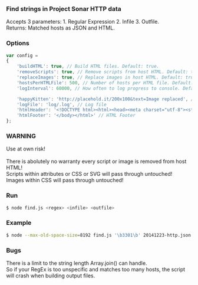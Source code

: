 ### Find strings in Project Sonar HTTP data ###

Accepts 3 parameters: 1. Regular Expression 2. Infile 3. Outfile.<br>
Returns: Matched hosts as JSON and HTML.

### Options ###

```js
var config =
{
	'buildHTML': true, // Build HTML files. Default: true.
	'removeScripts': true, // Remove scripts from host HTML. Default: true.
	'replaceImages': true, // Replace images in host HTML. Default: true.
	'hostsPerHTMLFile': 500, // Number of hosts per HTML file. Default: 500.
	'logInterval': 60000, // How often to log progress to console. Default: 60000.

	'happyKitten': 'http://placehold.it/200x100&text=Image replaced', // Placeholder image
	'logFile': 'log/.log', // Log file
	'htmlHeader': '<!DOCTYPE html><html><head><meta charset="utf-8"><style>*{box-sizing:border-box;}nav a{display:inline-block;padding:1rem;}.item{display:inline-block;}.itemURL{margin-bottom:1rem;}</style></head><body>', // HTML Header
	'htmlFooter': '</body></html>' // HTML Footer
};
```

### WARNING ###

Use at own risk!<br>
<br>
There is abolutely no warranty every script or image is removed from host HTML!<br>
Scripts within attributes or CSS or SVG will pass through untouched!<br>
Images within CSS will pass through untouched!<br>

### Run ###

```bash
$ node find.js <regex> <infile> <outfile>
```

### Example ###

```bash
$ node --max-old-space-size=8192 find.js '\b3301\b' 20141223-http.json 3301.json
```

### Bugs ###

There is a limit to the string length Array.join() can handle.<br>
So if your RegEx is too unspecific and matches too many hosts, the script will crash when building output files.